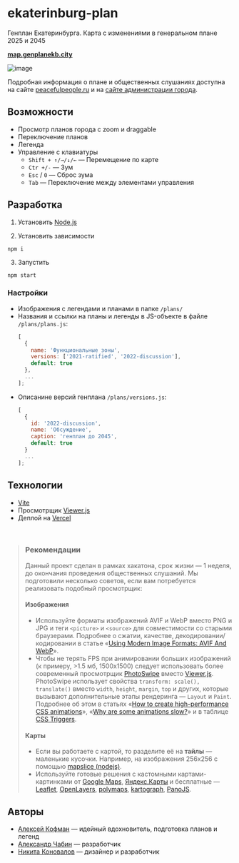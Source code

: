 # ekaterinburg-plan

Генплан Екатеринбурга. Карта с изменениями в генеральном плане 2025 и 2045

**[map.genplanekb.city](https://map.genplanekb.city)**

![image](https://user-images.githubusercontent.com/22644149/137645893-c2bd0229-08c2-4d2f-9a7a-32f6399776a7.png)

Подробная информация о плане и общественных слушаниях доступна на сайте [peacefulpeople.ru](https://peacefulpeople.ru/genplan) и на [сайте администрации города](https://xn--90agdcm3aczs9j.xn--80acgfbsl1azdqr.xn--p1ai/discus/514).

## Возможности
- Просмотр планов города с zoom и draggable
- Переключение планов
- Легенда
- Управление с клавиатуры
  - `Shift + ↑/→/↓/←` — Перемещение по карте
  - `Ctr +/-` — Зум
  - `Esc` / `0` — Сброс зума
  - `Tab` — Переключение между элементами управления

## Разработка
1. Установить [Node.js](https://nodejs.org/en/download/)

2. Установить зависимости
```
npm i
```

3. Запустить
```
npm start
```

### Настройки
- Изображения с легендами и планами в папке `/plans/`
- Названия и ссылки на планы и легенды в JS-объекте в файле `/plans/plans.js`:
  ```js
  [
    {
      name: 'Функциональные зоны',
      versions: ['2021-ratified', '2022-discussion'],
      default: true
    },
    ...
  ];
  ```
- Описанине версий генплана `/plans/versions.js`:
  ```js
  [
    {
      id: '2022-discussion',
      name: 'Обсуждение',
      caption: 'генплан до 2045',
      default: true
    }
    ...
  ];
  ```

## Технологии

- [Vite](https://vitejs.dev/)
- Просмотрщик [Viewer.js](https://github.com/fengyuanchen/viewerjs) 
- Деплой на [Vercel](https://vercel.com/)

<br />

> ### Рекомендации
> Данный проект сделан в рамках хакатона, срок жизни — 1 неделя, до окончания проведения общественных слушаний.
> Мы подготовили несколько советов, если вам потребуется реализовать подобный просмотрщик:
> #### Изображения
> - Используйте форматы изображений AVIF и WebP вместо PNG и JPG и теги `<picture>` и `<source>` для совместимости со старыми браузерами. Подробнее о сжатии, качестве, декодировании/кодировании в статье «[Using Modern Image Formats: AVIF And WebP](https://www.smashingmagazine.com/2021/09/modern-image-formats-avif-webp/)».
> - Чтобы не терять FPS при анимировании больших изображений (к примеру, >1.5 мб, 1500x1500) следует использовать более современный просмотрщик [PhotoSwipe](https://photoswipe.com/) вместо [Viewer.js](https://github.com/fengyuanchen/viewerjs). PhotoSwipe использует свойства `transform: scale(), translate()` вместо `width`, `height`, `margin`, `top` и других, которые вызывают дополнительные этапы рендеринга — `Layout` и `Paint`. Подробнее об этом в статьях «[How to create high-performance CSS animations](https://web.dev/animations-guide/)», «[Why are some animations slow?](https://web.dev/animations-overview/)» и в таблице [CSS Triggers](https://csstriggers.com/).
> #### Карты
> - Если вы работаете с картой, то разделите её на **тайлы** — маленькие кусочки. Например, на изображения 256x256 с помощью [mapslice (nodejs)](https://www.npmjs.com/package/mapslice).
> - Используйте готовые решения с кастомными картами-картинками от [Google Maps](https://developers.google.com/maps/documentation/javascript/examples/maptype-base), [Яндекс.Карты](https://yandex.ru/dev/maps/jsbox/2.1/custom_map) и бесплатные — [Leaflet](https://leafletjs.com/), [OpenLayers](https://openlayers.org/en/latest/examples/static-image.html), [polymaps](http://polymaps.org/), [kartograph](http://kartograph.org/), [PanoJS](http://www.dimin.net/software/panojs/).


## Авторы
- [Алексей Кофман](https://twitter.com/alex_kofman) — идейный вдохновитель, подготовка планов и легенд
- [Александр Чабин](https://twitter.com/nibach) — разработчик
- [Никита Коновалов](https://twitter.com/n_konovalov) — дизайнер и разработчик

